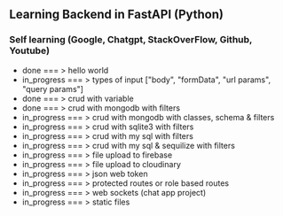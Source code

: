 ## Learning Backend in FastAPI (Python)
### Self learning (Google, Chatgpt, StackOverFlow, Github, Youtube)

- done                === >          hello world
- in_progress         === >          types of input ["body", "formData", "url params", "query params"]
- done                === >          crud with variable
- done                === >          crud with mongodb with filters
- in_progress         === >          crud with mongodb with classes, schema & filters
- in_progress         === >          crud with sqlite3 with filters
- in_progress         === >          crud with my sql with filters
- in_progress         === >          crud with my sql & sequilize with filters
- in_progress         === >          file upload to firebase
- in_progress         === >          file upload to cloudinary
- in_progress         === >          json web token
- in_progress         === >          protected routes or role based routes
- in_progress         === >          web sockets (chat app project)
- in_progress         === >          static files
